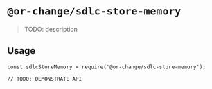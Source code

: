 # `@or-change/sdlc-store-memory`

> TODO: description

## Usage

```
const sdlcStoreMemory = require('@or-change/sdlc-store-memory');

// TODO: DEMONSTRATE API
```
